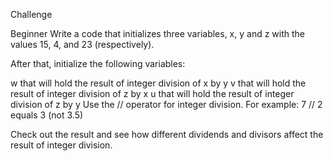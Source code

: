 
Challenge

Beginner
Write a code that initializes three variables, x, y and z with the values 15, 4, and 23 (respectively).

After that, initialize the following variables:

w that will hold the result of integer division of x by y 
v that will hold the result of integer division of z by x
u that will hold the result of integer division of z by y
Use the // operator for integer division. For example: 7 // 2 equals 3 (not 3.5)

Check out the result and see how different dividends and divisors affect the result of integer division.
